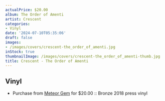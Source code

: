 ```yaml
---
actualPrice: $20.00
album: The Order of Amenti
artist: Crescent
categories:
- Vinyl
date: '2024-07-10T05:35:06'
draft: false
images:
- /images/covers/crescent-the_order_of_amenti.jpg
inStock: true
thumbnailImage: /images/covers/crescent-the_order_of_amenti-thumb.jpg
title: Crescent - The Order of Amenti
---
```


## Vinyl
* Purchase from [Meteor Gem](https://meteor-gem.com/products/used-crescent-the-order-of-amenti-lp) for $20.00 :: Bronze 2018 press vinyl
